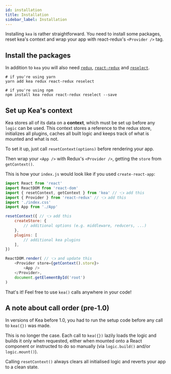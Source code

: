 ```yaml
---
id: installation
title: Installation
sidebar_label: Installation
---
```


Installing `kea` is rather straightforward. You need to install some packages, reset kea's context and 
wrap your app with react-redux's `<Provider />` tag.

## Install the packages

In addition to `kea` you will also need [`redux`](https://redux.js.org/), 
[`react-redux`](https://react-redux.js.org/) and [`reselect`](https://github.com/reduxjs/reselect). 

```shell
# if you're using yarn
yarn add kea redux react-redux reselect

# if you're using npm
npm install kea redux react-redux reselect --save
```

## Set up Kea's context

Kea stores all of its data on a **context**, which must be set up before any `logic` can be used. This 
context stores a reference to the redux store, initializes all plugins, caches all built logic and keeps
track of what is mounted and what is not.

To set it up, just call `resetContext(options)` before rendering your app.

Then wrap your `<App />` with Redux's `<Provider />`, getting the `store` from `getContext()`.

This is how your `index.js` would look like if you used `create-react-app`:

```javascript
import React from 'react'
import ReactDOM from 'react-dom'
import { resetContext, getContext } from 'kea' // 👈 add this
import { Provider } from 'react-redux' // 👈 add this
import './index.css'
import App from './App'

resetContext({ // 👈 add this    
    createStore: {
        // additional options (e.g. middleware, reducers, ...)
    },
    plugins: [
        // additional kea plugins
    ],
})

ReactDOM.render( // 👈 and update this    
    <Provider store={getContext().store}>
        <App />
    </Provider>,
    document.getElementById('root')
)
```

That's it! Feel free to use `kea()` calls anywhere in your code!

## A note about call order (pre-1.0)

In versions of Kea before 1.0, you had to run the setup code before any call to `kea({})` was made.

This is no longer the case. Each call to `kea({})` lazily loads the logic and builds it only when 
requested, either when mounted onto a React component or instructed to do so manually 
(via `logic.build()` and/or `logic.mount()`).

Calling `resetContext()` always clears all initialised logic and reverts your app to a clean state.
